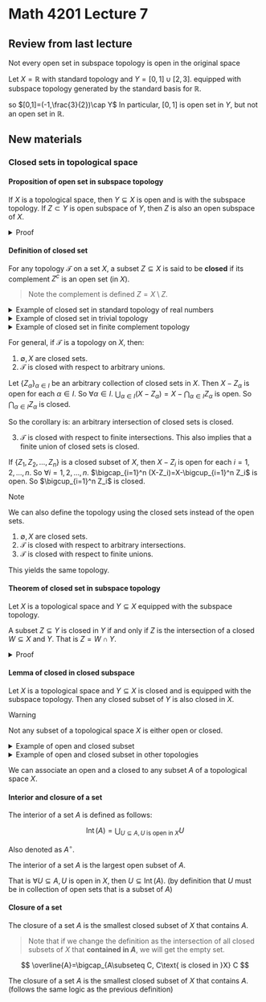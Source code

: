# Math 4201 Lecture 7

## Review from last lecture

Not every open set in subspace topology is open in the original space

Let $X=\mathbb{R}$ with standard topology and $Y=[0,1]\cup [2,3]$. equipped with subspace topology generated by the standard basis for $\mathbb{R}$.

so $[0,1]=(-1,\frac{3}{2})\cap Y$ In particular, $[0,1]$ is open set in $Y$, but not an open set in $\mathbb{R}$.

## New materials

### Closed sets in topological space

#### Proposition of open set in subspace topology

If $X$ is a topological space, then $Y\subseteq X$ is open and is with the subspace topology. If $Z\subset Y$ is open subspace of $Y$, then $Z$ is also an open subspace of $X$.

<details>
<summary>Proof</summary>

Since $Z\subset Y$ is open in the subspace topology, there is an open $U\subset Y$ such that $Z=U\cap Y$.

SInce $Z$ is the intersection of open sets in $X$, then $Z$ is open in $X$.
</details>


#### Definition of closed set

For any topology $\mathcal{T}$ on a set $X$, a subset $Z\subseteq X$ is said to be **closed** if its complement $Z^c$ is an open set (in $X$).

> Note the complement is defined $Z=X\setminus Z$.

<details>
<summary>Example of closed set in standard topology of real numbers</summary>

For example, $[a,b]$ is a closed set in the standard topology of real numbers. since $\mathbb{R}-[a,b]=(-\infty,a)\cup (b,\infty)$ is an open set.
</details>

<details>
<summary>Example of closed set in trivial topology</summary>

For any set $X$, the trivial topology is $\mathcal{T}_0=\{\emptyset, X\}$.
Since $X^c=\emptyset$ is an open set, $X$ is a closed set.
Since $\emptyset^c=X$ is an open set, $\emptyset$ is a closed set.

</details>

<details>
<summary>Example of closed set in finite complement topology</summary>

For any set $X$, the finite complement topology is $\mathcal{T}_1=\{U\subseteq X\mid X\setminus U\text{ is finite}\}$.

Then the set of all finite subsets of $X$ is a closed set.
</details>

For general, if $\mathcal{T}$ is a topology on $X$, then:

1. $\emptyset, X$ are closed sets.
2. $\mathcal{T}$ is closed with respect to arbitrary unions.

Let $\{Z_\alpha\}_{\alpha \in I}$ be an arbitrary collection of closed sets in $X$. Then $X-Z_\alpha$ is open for each $\alpha \in I$. So $\forall \alpha \in I$. $\bigcup_{\alpha \in I} (X-Z_\alpha)=X-\bigcap_{\alpha \in I} Z_\alpha$ is open. So $\bigcap_{\alpha \in I} Z_\alpha$ is closed.

So the corollary is: an arbitrary intersection of closed sets is closed.

3. $\mathcal{T}$ is closed with respect to finite intersections. This also implies that a finite union of closed sets is closed.

If $\{Z_1, Z_2, \ldots, Z_n\}$ is a closed subset of $X$, then $X-Z_i$ is open for each $i=1,2,\ldots,n$. So $\forall i=1,2,\ldots,n$. $\bigcap_{i=1}^n (X-Z_i)=X-\bigcup_{i=1}^n Z_i$ is open. So $\bigcup_{i=1}^n Z_i$ is closed.

> [!NOTE]
>
> We can also define the topology using the closed sets instead of the open sets.
>
> 1. $\emptyset, X$ are closed sets.
> 2. $\mathcal{T}$ is closed with respect to arbitrary intersections.
> 3. $\mathcal{T}$ is closed with respect to finite unions.
>
> This yields the same topology.

#### Theorem of closed set in subspace topology

Let $X$ is a topological space and $Y\subseteq X$ equipped with the subspace topology.

A subset $Z\subseteq Y$ is closed in $Y$ if and only if $Z$ is the intersection of a closed $W\subseteq X$ and $Y$. That is $Z=W\cap Y$.

<details>
<summary>Proof</summary>

$\Rightarrow$

If $Z$ is closed in $Y$, then $Y-Z$ is open in $Y$.

Then, there is open set $U\subseteq X$ such that $Y-Z=U\cap Y$.

So $Z=(X-U)\cap Y$, $X-U$ is closed in $X$ because $U$ is open in $X$.

Take $W=X-U$.

$\Leftarrow$

If $Z=W\cap Y$ for some closed $W\subseteq X$, then $Y-Z=Y-(W\cap Y)=(Y-W)\cap Y$ is open in $Y$.
So $Z$ is closed in $Y$.

</details>

#### Lemma of closed in closed subspace

Let $X$ is a topological space and $Y\subseteq X$ is closed and is equipped with the subspace topology. Then any closed subset of $Y$ is also closed in $X$.

> [!WARNING]
>
> Not any subset of a topological space $X$ is either open or closed.

<details>
<summary>Example of open and closed subset</summary>

Let $X=\mathbb{R}$ with standard topology.

$(a,b)$ is open, but not closed.
$[a,b]$ is closed, but not open.
$[a,b)$ is neither open nor closed.
$\emptyset,\mathbb{R}$ is both open and closed.

</details>

<details>
<summary>Example of open and closed subset in other topologies</summary>

Let $X=[0,1]\cup (2,3)$ induced by the standard topology of $\mathbb{R}$.

$Z=[0,1]$ is an open subset of $X$.

$Z=[0,1]$ is also closed subset of $X$ since $Z=[0,1]\cap X$ is open in $\mathbb{R}$.

</details>

We can associate an open and a closed to any subset $A$ of a topological space $X$.

#### Interior and closure of a set

The interior of a set $A$ is defined as follows:

$$
\operatorname{Int}(A)=\bigcup_{U\subseteq A, U\text{ is open in }X} U
$$

Also denoted as $A^\circ$.

The interior of a set $A$ is the largest open subset of $A$.

That is $\forall U\subseteq A, U\text{ is open in }X$, then $U\subseteq \operatorname{Int}(A)$. (by definition that $U$ must be in collection of open sets that is a subset of $A$)

#### Closure of a set

The closure of a set $A$ is the smallest closed subset of $X$ that contains $A$.

> Note that if we change the definition as the intersection of all closed subsets of $X$ that **contained in $A$**, we will get the empty set.

$$
\overline{A}=\bigcap_{A\subseteq C, C\text{ is closed in }X} C
$$

The closure of a set $A$ is the smallest closed subset of $X$ that contains $A$. (follows the same logic as the previous definition)
